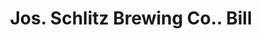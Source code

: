 ---
doi: 10.7916/D8XH137B
date_other: '1890'
date_other_textual: 1890-1899
form: printed ephemera
genre:
- Invoices
name:
- Jos. Schlitz Brewing Co.
object_in_context_url: https://biggert.cul.columbia.edu/items/view/ave_biggert_00743
subject_hierarchical_geographic:
- Great Falls, Montana, United States
subject_name:
- Jos. Schlitz Brewing Co.
title: Jos. Schlitz Brewing Co.. Bill
sort_title: Jos. Schlitz Brewing Co.. Bill
call_number: ave_biggert_00743
coordinates:
- 47.50361111111111,-111.2863888888889
pid: ave_biggert_00743
identifiers: ave_biggert_00743
thumbnail: https://derivativo-1.library.columbia.edu/iiif/2/ldpd:345450/full/!256,256/0/native.jpg
permalink: "/biggert/ave_biggert_00743/"
layout: iiif-image-page
---